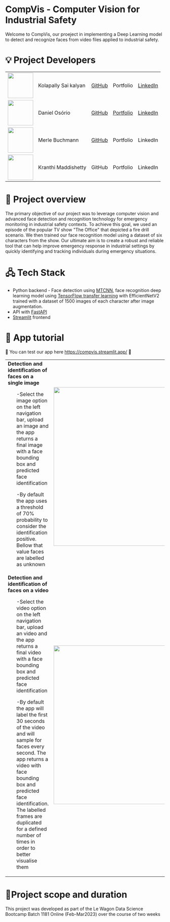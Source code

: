 # CompVis - Computer Vision for Industrial Safety
Welcome to CompVis, our proeject in implementing a Deep Learning model to detect and recognize faces from video files applied to industrial safety.

# 💡 Project Developers
<table>
  <tr>
    <td><img src="https://user-images.githubusercontent.com/121227950/232478895-b4deb523-0b2e-4f2f-bb90-ac193933f33f.png" width="80"></td>
    <td>Kolapally Sai kalyan</td>
    <td><a href="https://github.com/kolapally" target="_blank">GitHub</a></td>
    <td>Portfolio</td>
    <td><a href="https://www.linkedin.com/in/kolapally/" target="_blank">LinkedIn</a></td>
  </tr>
  <tr>
    <td><img src="https://user-images.githubusercontent.com/121227950/232478965-e247fd12-5c77-44ee-a97f-a977737a070f.png" width="80"></td>
    <td>Daniel Osório</td>
    <td><a href="https://github.com/dosorio79" target="_blank">GitHub</a></td>
    <td><a href="https://troopl.com/danielsosorio" target="_blank">Portfolio</a></td>
    <td><a href="https://www.linkedin.com/in/dosorio/" target="_blank">LinkedIn</a></td>
  </tr>
  <tr>
    <td><img src="https://user-images.githubusercontent.com/121227950/232478686-028b704f-3a58-4c9c-894e-b1a0e10ea8f3.png" width="80"></td>
    <td>Merle Buchmann</td>
    <td><a href="https://github.com/marierae">GitHub</a></td>
    <td>Portfolio</td>
    <td>LinkedIn</td>
  </tr>
  <tr>
    <td><img src="https://user-images.githubusercontent.com/121227950/232479017-85aaa550-1856-47e6-a56c-faf54daa21fd.png" width="80"></td>
    <td>Kranthi Maddishetty</td>
    <td>GitHub</td>
    <td>Portfolio</td>
    <td>LinkedIn</td>
  </tr>
</table>

# 🔭 Project overview
The primary objective of our project was to leverage computer vision and advanced face detection and recognition technology for emergency monitoring in industrial safety contexts. To achieve this goal, we used an episode of the popular TV show "The Office" that depicted a fire drill scenario. We then trained our face recognition model using a dataset of six characters from the show. Our ultimate aim is to create a robust and reliable tool that can help improve emergency response in industrial settings by quickly identifying and tracking individuals during emergency situations.

# 🖧 Tech Stack
- Python backend - Face detection using <a href="https://pypi.org/project/mtcnn/">MTCNN</a>, face recognition deep learning model using <a href="https://www.tensorflow.org/api_docs/python/tf/keras/applications">TensorFlow transfer learning</a> with EfficientNetV2 trained with a dataset of 1500 images of each character after image augmentation.
- API with <a href="https://fastapi.tiangolo.com/">FastAPI</a>
- <a href="https://streamlit.io/">Streamlit</a> frontend

# 📌 App tutorial
 🧪 You can test our app here https://compvis.streamlit.app/ 🧪
<table>
  <tr>
    <td><b>Detection and identification of faces on a single image</b>
    <ul>-Select the image option on the left navigation bar, upload an image and the app returns a final image with a face bounding box and predicted face identification</ul>
        <ul>-By default the app uses a threshold of 70% probability to consider the identification positive. Bellow that value faces are labelled as unknown</ul>
    </td>
    <td><img src="https://user-images.githubusercontent.com/121227950/232462331-08a0adcd-d1a1-4f39-89a9-bfb0f2e53509.png" width="500"></td>
  </tr>
  <tr>
    <td><b>Detection and identification of faces on a video</b>
    <ul>-Select the video option on the left navigation bar, upload an video and the app returns a final video with a face bounding box and predicted face identification</ul>
    <ul>-By default the app will label the first 30 seconds of the video and will sample for faces every second. The app returns a video with face bounding box and predicted face identification. The labelled frames are duplicated for a defined number of times in order to better visualise them</ul>
    </td>
    <td><img src="https://user-images.githubusercontent.com/121227950/232471237-8ac04bc3-749a-4ab7-9f50-db691895acf2.png" width="500"></td>
  </tr>  
</table>

# 🚀Project scope and duration
This project was developed as part of the Le Wagon Data Science Bootcamp Batch 1181 Online (Feb-Mar2023) over the course of two weeks
